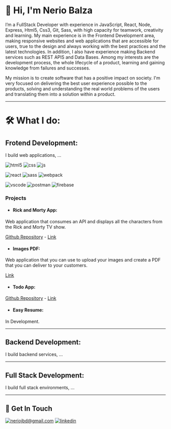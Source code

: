 # 👋 Hi, I'm Nerio Balza

I’m a FullStack Developer with experience in JavaScript, React, Node, Express, Html5, Css3, Git, Sass, with high capacity for teamwork, creativity and learning. My main experience is in the Frontend Development area, making responsive websites and web applications that are accessible for users, true to the design and always working with the best practices and the latest technologies. In addition, I also have experience making Backend services such as REST APIS and Data Bases. Among my interests are the development process, the whole lifecycle of a product, learning and gaining knowledge from failures and successes.

My mission is to create software that has a positive impact on society. I'm very focused on delivering the best user experience possible to the products, solving  and understanding the real world problems of the users and translating them into a solution within a product.

___

# 🛠️ What I do:

## Frotend Development:

I build web applications, ...

![html5](https://img.shields.io/badge/html5-%23E34F26.svg?&style=for-the-badge&logo=html5&logoColor=white)
![css](https://img.shields.io/badge/CSS%20-%23326ce5.svg?&style=for-the-badge&logo=css3&logoColor=white)
![js](https://img.shields.io/badge/javascript-%23323330.svg?&style=for-the-badge&logo=javascript&logoColor=%23F7DF1E)

![react](https://img.shields.io/badge/react-%2320232a.svg?&style=for-the-badge&logo=react&logoColor=%2361DAFB)
![sass](https://img.shields.io/badge/SASS-hotpink.svg?&style=for-the-badge&logo=SASS&logoColor=white)
![webpack](https://img.shields.io/badge/webpack-%238DD6F9.svg?&style=for-the-badge&logo=webpack&logoColor=white)

![vscode](https://img.shields.io/badge/VSCode-%23007ACC.svg?&style=for-the-badge&logo=visual-studio-code&logoColor=white)
![postman](https://img.shields.io/badge/postman-%23FF6C37.svg?&style=for-the-badge&logo=postman&logoColor=white)
![firebase](https://img.shields.io/badge/firebase-%23FFCA28.svg?&style=for-the-badge&logo=firebase&logoColor=white)

### Projects

- #### Rick and Morty App: 
Web application that consumes an API and displays all the characters from the Rick and Morty TV show.

[Github Repository](https://github.com/neriobalza/rick-and-morty) - [Link](https://rick.neriobalza.com/)

- #### Images PDF:
Web application that you can use to upload your images and create a PDF that you can deliver to your customers.

[Link](https://imagespdf.com)

- #### Todo App:

[Github Repository](https://github.com/neriobalza/todo-app) - [Link](https://todo.neriobalza.com/)

- #### Easy Resume: 
In Development.

___

## Backend Development:

I build backend services, ...

___

## Full Stack Development:

I build full stack environments, ...

___

## 🤝 Get In Touch

[![neriojbd@gmail.com](https://img.shields.io/badge/neriojbd@gmail.com%20-%23323330.svg?&style=for-the-badge&logoColor=white)](mailto:neriojbd@gmail.com) 
[![linkedin](https://img.shields.io/badge/linkedin%20-%230077B5.svg?&style=for-the-badge&logo=linkedin&logoColor=white)](https://www.linkedin.com/in/neriobalza/)
